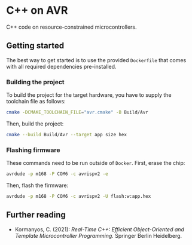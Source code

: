 # C++ on AVR

C++ code on resource-constrained microcontrollers.

## Getting started

The best way to get started is to use the provided `Dockerfile` that comes with
all required dependencies pre-installed.

### Building the project

To build the project for the target hardware, you have to supply the toolchain
file as follows:

```bash
cmake -DCMAKE_TOOLCHAIN_FILE="avr.cmake" -B Build/Avr
```

Then, build the project:

```bash
cmake --build Build/Avr --target app size hex
```

### Flashing firmware

These commands need to be run outside of `Docker`. First, erase the chip:

```bash
avrdude -p m168 -P COM6 -c avrispv2 -e
```

Then, flash the firmware:

```bash
avrdude -p m168 -P COM6 -c avrispv2 -U flash:w:app.hex
```

## Further reading

- Kormanyos, C. (2021): *Real-Time C++: Efficient Object-Oriented and Template
Microcontroller Programming.* Springer Berlin Heidelberg.